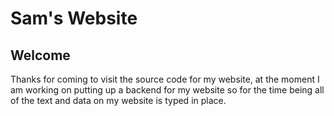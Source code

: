 # Sam's Website

## Welcome
Thanks for coming to visit the source code for my website, at the moment I am working on putting up a backend for my website so for the time being all of the text and data on my website is typed in place.

